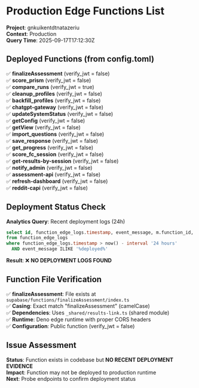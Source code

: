 # Production Edge Functions List

**Project**: gnkuikentdtnatazeriu  
**Context**: Production  
**Query Time**: 2025-09-17T17:12:30Z

## Deployed Functions (from config.toml)

✅ **finalizeAssessment** (verify_jwt = false)  
✅ **score_prism** (verify_jwt = false)  
✅ **compare_runs** (verify_jwt = true)  
✅ **cleanup_profiles** (verify_jwt = false)  
✅ **backfill_profiles** (verify_jwt = false)  
✅ **chatgpt-gateway** (verify_jwt = false)  
✅ **updateSystemStatus** (verify_jwt = false)  
✅ **getConfig** (verify_jwt = false)  
✅ **getView** (verify_jwt = false)  
✅ **import_questions** (verify_jwt = false)  
✅ **save_response** (verify_jwt = false)  
✅ **get_progress** (verify_jwt = false)  
✅ **score_fc_session** (verify_jwt = false)  
✅ **get-results-by-session** (verify_jwt = false)  
✅ **notify_admin** (verify_jwt = false)  
✅ **assessment-api** (verify_jwt = false)  
✅ **refresh-dashboard** (verify_jwt = false)  
✅ **reddit-capi** (verify_jwt = false)

## Deployment Status Check

**Analytics Query**: Recent deployment logs (24h)
```sql
select id, function_edge_logs.timestamp, event_message, m.function_id, m.deployment_id, m.version 
from function_edge_logs
where function_edge_logs.timestamp > now() - interval '24 hours'
  AND event_message ILIKE '%deployed%'
```

**Result**: ❌ **NO DEPLOYMENT LOGS FOUND**

## Function File Verification

✅ **finalizeAssessment**: File exists at `supabase/functions/finalizeAssessment/index.ts`  
✅ **Casing**: Exact match "finalizeAssessment" (camelCase)  
✅ **Dependencies**: Uses `_shared/results-link.ts` (shared module)  
✅ **Runtime**: Deno edge runtime with proper CORS headers  
✅ **Configuration**: Public function (verify_jwt = false)

## Issue Assessment

**Status**: Function exists in codebase but **NO RECENT DEPLOYMENT EVIDENCE**  
**Impact**: Function may not be deployed to production runtime  
**Next**: Probe endpoints to confirm deployment status